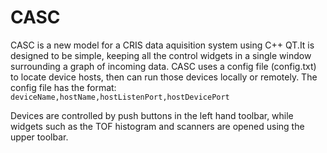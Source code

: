 # CASC
CASC is a new model for a CRIS data aquisition system using C++ QT.It is designed to be simple, keeping all the control widgets in a single window surrounding a graph of incoming data. CASC uses a config file (config.txt) to locate device hosts, then can run those devices locally or remotely. The config file has the format:
```deviceName,hostName,hostListenPort,hostDevicePort```

Devices are controlled by push buttons in the left hand toolbar, while widgets such as the TOF histogram and scanners are opened using the upper toolbar.
